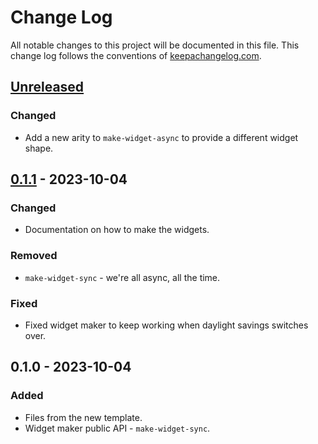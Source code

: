 # Change Log
All notable changes to this project will be documented in this file. This change log follows the conventions of [keepachangelog.com](http://keepachangelog.com/).

## [Unreleased]
### Changed
- Add a new arity to `make-widget-async` to provide a different widget shape.

## [0.1.1] - 2023-10-04
### Changed
- Documentation on how to make the widgets.

### Removed
- `make-widget-sync` - we're all async, all the time.

### Fixed
- Fixed widget maker to keep working when daylight savings switches over.

## 0.1.0 - 2023-10-04
### Added
- Files from the new template.
- Widget maker public API - `make-widget-sync`.

[Unreleased]: https://sourcehost.site/your-name/clojure-lab-2/compare/0.1.1...HEAD
[0.1.1]: https://sourcehost.site/your-name/clojure-lab-2/compare/0.1.0...0.1.1
